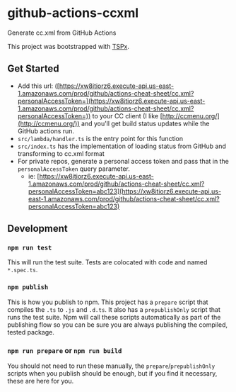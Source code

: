 # github-actions-ccxml

Generate cc.xml from GitHub Actions

This project was bootstrapped with [TSPx](https://github.com/joeflateau/tspx).

## Get Started

- Add this url: ([https://xw8itiorz6.execute-api.us-east-1.amazonaws.com/prod/github/actions-cheat-sheet/cc.xml?personalAccessToken=](https://xw8itiorz6.execute-api.us-east-1.amazonaws.com/prod/github/actions-cheat-sheet/cc.xml?personalAccessToken=)) to your CC client (I like [http://ccmenu.org/](http://ccmenu.org/)) and you'll get build status updates while the GitHub actions run.
- `src/lambda/handler.ts` is the entry point for this function
- `src/index.ts` has the implementation of loading status from GitHub and transforming to cc.xml format
- For private repos, generate a personal access token and pass that in the `personalAccessToken` query parameter.
  - ie: [https://xw8itiorz6.execute-api.us-east-1.amazonaws.com/prod/github/actions-cheat-sheet/cc.xml?personalAccessToken=abc123](https://xw8itiorz6.execute-api.us-east-1.amazonaws.com/prod/github/actions-cheat-sheet/cc.xml?personalAccessToken=abc123)

## Development

### `npm run test`

This will run the test suite. Tests are colocated with code and named `*.spec.ts`.

### `npm publish`

This is how you publish to npm. This project has a `prepare` script that compiles the `.ts` to `.js` and `.d.ts`. It also has a `prepublishOnly` script that runs the test suite. Npm will call these scripts automatically as part of the publishing flow so you can be sure you are always publishing the compiled, tested package.

### `npm run prepare` or `npm run build`

You should not need to run these manually, the `prepare`/`prepublishOnly` scripts when you publish should be enough, but if you find it necessary, these are here for you.
